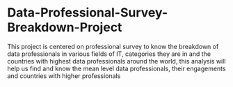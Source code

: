 # Data-Professional-Survey-Breakdown-Project
This project is centered on professional survey to know the breakdown of data professionals in various fields of IT, categories they are in and the countries with highest data professionals around the world, this analysis will help us find and know the mean level data professionals, their engagements  and countries with higher professionals  
